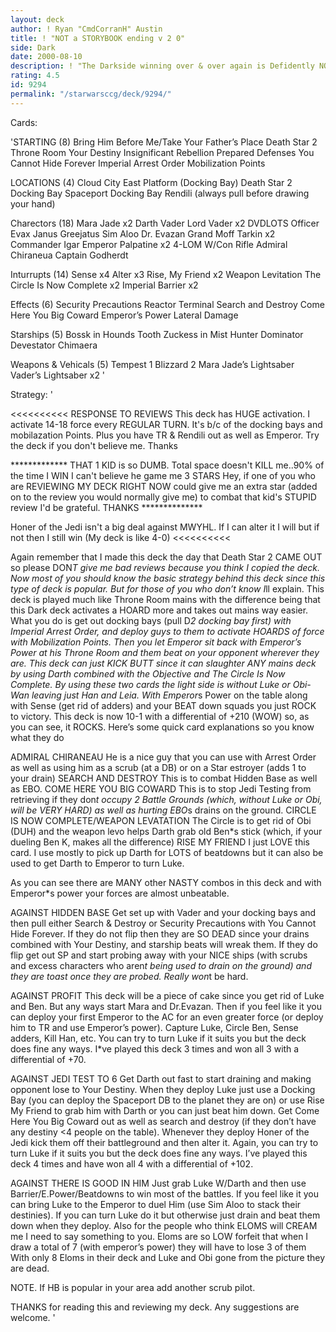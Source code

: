 ```yaml
---
layout: deck
author: ! Ryan "CmdCorranH" Austin
title: ! "NOT a STORYBOOK ending v 2 0"
side: Dark
date: 2000-08-10
description: ! "The Darkside winning over & over again is Defidently NOT a storybook ending.<<<<<Here's my BHBM deck with some card changes. My deck get's rid of both Luke & Obi leaving the lightside in the GRAVE"
rating: 4.5
id: 9294
permalink: "/starwarsccg/deck/9294/"
---
```

Cards: 

'STARTING (8)
Bring Him Before Me/Take Your Father’s Place
Death Star 2 Throne Room
Your Destiny
Insignificant Rebellion
Prepared Defenses
You Cannot Hide Forever
Imperial Arrest Order
Mobilization Points

LOCATIONS (4)
Cloud City East Platform (Docking Bay)
Death Star 2 Docking Bay
Spaceport Docking Bay
Rendili (always pull before drawing your hand)

Charectors (18)
Mara Jade x2
Darth Vader
Lord Vader x2
DVDLOTS
Officer Evax
Janus Greejatus
Sim Aloo
Dr. Evazan
Grand Moff Tarkin x2
Commander Igar
Emperor Palpatine x2
4-LOM W/Con Rifle
Admiral Chiraneua
Captain Godherdt

Inturrupts (14)
Sense x4
Alter x3
Rise, My Friend x2
Weapon Levitation
The Circle Is Now Complete x2
Imperial Barrier x2

Effects (6)
Security Precautions
Reactor Terminal
Search and Destroy
Come Here You Big Coward
Emperor’s Power
Lateral Damage

Starships (5)
Bossk in Hounds Tooth
Zuckess in Mist Hunter
Dominator
Devestator
Chimaera

Weapons & Vehicals (5)
Tempest 1
Blizzard 2
Mara Jade’s Lightsaber
Vader’s Lightsaber x2
'

Strategy: '

<<<<<<<<<<
RESPONSE TO REVIEWS
This deck has HUGE activation. I activate 14-18 force every REGULAR TURN. It's b/c of the docking bays and mobilazation Points. Plus you have TR & Rendili out as well as Emperor. Try the deck if you don't believe me. Thanks

************* THAT 1 KID is so DUMB. Total space doesn't KILL me..90% of the time I WIN I can't believe he game me 3 STARS 
    Hey, if one of you who are REVIEWING MY DECK RIGHT NOW could give me an extra star (added on to the review you would normally give me) to combat that kid's STUPID review I'd be grateful. THANKS **************

Honer of the Jedi isn't a big deal against MWYHL. If I can alter it I will but if not then I still win (My deck is like 4-0)
<<<<<<<<<<

Again remember that I made this deck the day that Death Star 2 CAME OUT so please DON*T give me bad reviews because you think I copied the deck. Now most of you should know the basic strategy behind this deck since this type of deck is popular. But for those of you who don’t know I*ll explain. This deck is played much like Throne Room mains with the difference being that this Dark deck activates a HOARD more and takes out mains way easier. What you do is get out docking bays (pull D*2 docking bay first) with Imperial Arrest Order, and deploy guys to them to activate HOARDS of force with Mobilization Points. Then you let Emperor sit back with Emperor’s Power at his Throne Room and them beat on your opponent wherever they are.
  This deck can just KICK BUTT since it can slaughter ANY mains deck by using Darth combined with the Objective and The Circle Is Now Complete. By using these two cards the light side is without Luke or Obi-Wan leaving just Han and Leia. With Emperor*s Power on the table along with Sense (get rid of adders) and your BEAT down squads you just ROCK to victory. This deck is now 10-1 with a differential of +210 (WOW) so, as you can see, it ROCKS.
  Here’s some quick card explanations so you know what they do

ADMIRAL CHIRANEAU He is a nice guy that you can use with Arrest Order as well as using him as a scrub (at a DB) or on a Star estroyer (adds 1 to your drain)
SEARCH AND DESTROY This is to combat Hidden Base as well as EBO.
COME HERE YOU BIG COWARD This is to stop Jedi Testing from retrieving if they don*t occupy 2 Battle Grounds (which, without Luke or Obi, will be VERY HARD) as well as hurting EBO*s drains on the ground.
CIRCLE IS NOW COMPLETE/WEAPON LEVATATION The Circle is to get rid of Obi (DUH) and the weapon levo helps Darth grab old Ben*s stick (which, if your dueling Ben K, makes all the difference)
RISE MY FRIEND I just LOVE this card. I use mostly to pick up Darth for LOTS of beatdowns but it can also be used to get Darth to Emperor to turn Luke.

As you can see there are MANY other NASTY combos in this deck and with Emperor*s power your forces are almost unbeatable.

AGAINST HIDDEN BASE Get set up with Vader and your docking bays and then pull either Search & Destroy or Security Precautions with You Cannot Hide Forever. If they do not flip then they are SO DEAD since your drains combined with Your Destiny, and starship beats will wreak them. If they do flip get out SP and start probing away with your NICE ships (with scrubs and excess characters who aren*t being used to drain on the ground) and they are toast once they are probed. Really won*t be hard.

AGAINST PROFIT This deck will be a piece of cake since you get rid of Luke and Ben. But any ways start Mara and Dr.Evazan. Then if you feel like it you can deploy your first Emperor to the AC for an even greater force (or deploy him to TR and use Emperor’s power). Capture Luke, Circle Ben, Sense adders, Kill Han, etc. You can try to turn Luke if it suits you but the deck does fine any ways. I*ve played this deck 3 times and won all 3 with a differential of +70.

AGAINST JEDI TEST TO 6 Get Darth out fast to start draining and making opponent lose to Your Destiny. When they deploy Luke just use a Docking Bay (you can deploy the Spaceport DB to the planet they are on) or use Rise My Friend to grab him with Darth or you can just beat him down. Get Come Here You Big Coward out as well as search and destroy (if they don’t have any destiny <4 people on the table). Whenever they deploy Honer of the Jedi kick them off their battleground and then alter it. Again, you can try to turn Luke if it suits you but the deck does fine any ways. I’ve played this deck 4 times and have won all 4 with a differential of +102.

AGAINST THERE IS GOOD IN HIM Just grab Luke W/Darth and then use Barrier/E.Power/Beatdowns to win most of the battles. If you feel like it you can bring Luke to the Emperor to duel Him (use Sim Aloo to stack their destinies). If you can turn Luke do it but otherwise just drain and beat them down when they deploy. Also for the people who think ELOMS will CREAM me I need to say something to you. Eloms are so LOW forfeit that when I draw a total of 7 (with emperor’s power) they will have to lose 3 of them With only 8 Eloms in their deck and Luke and Obi gone from the picture they are dead.

NOTE. If HB is popular in your area add another scrub pilot.

THANKS for reading this and reviewing my deck. Any suggestions are welcome.
'
